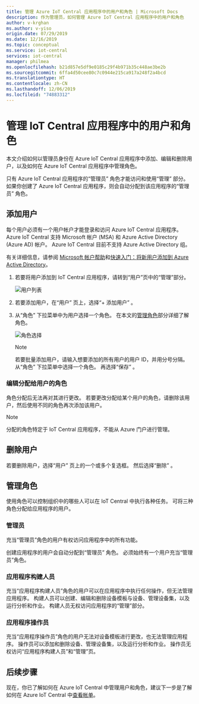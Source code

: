 ```yaml
---
title: 管理 Azure IoT Central 应用程序中的用户和角色 | Microsoft Docs
description: 作为管理员，如何管理 Azure IoT Central 应用程序中的用户和角色
author: v-krghan
ms.author: v-yiso
origin.date: 07/29/2019
ms.date: 12/16/2019
ms.topic: conceptual
ms.service: iot-central
services: iot-central
manager: philmea
ms.openlocfilehash: b21d857e5df9e0185c29f4b971b35c448ae3be2b
ms.sourcegitcommit: 6ffa4d50cee80c7c0944e215ca917a248f2a4bcd
ms.translationtype: HT
ms.contentlocale: zh-CN
ms.lasthandoff: 12/06/2019
ms.locfileid: "74883312"
---
```

# <a name="manage-users-and-roles-in-your-iot-central-application"></a>管理 IoT Central 应用程序中的用户和角色

本文介绍如何以管理员身份在 Azure IoT Central 应用程序中添加、编辑和删除用户，以及如何在 Azure IoT Central 应用程序中管理角色。

只有 Azure IoT Central 应用程序的“管理员”  角色才能访问和使用“管理”  部分。 如果你创建了 Azure IoT Central 应用程序，则会自动分配到该应用程序的“管理员”  角色。


## <a name="add-users"></a>添加用户

每个用户必须有一个用户帐户才能登录和访问 Azure IoT Central 应用程序。 Azure IoT Central 支持 Microsoft 帐户 (MSA) 和 Azure Active Directory (Azure AD) 帐户。 Azure IoT Central 目前不支持 Azure Active Directory 组。

有关详细信息，请参阅 [Microsoft 帐户帮助](https://support.microsoft.com/products/microsoft-account?category=manage-account)和[快速入门：将新用户添加到 Azure Active Directory](/active-directory/add-users-azure-active-directory)。

1. 若要将用户添加到 IoT Central 应用程序，请转到“用户”页中的“管理”部分。  

    ![用户列表](media/howto-administer/image1.png)

1. 若要添加用户，在“用户”  页上，选择“+ 添加用户”  。

1. 从“角色”  下拉菜单中为用户选择一个角色。 在本文的[管理角色](#manage-roles)部分详细了解角色。

    ![角色选择](media/howto-administer/image3.png)

    > [!NOTE]
    >  若要批量添加用户，请输入想要添加的所有用户的用户 ID，并用分号分隔。 从“角色”  下拉菜单中选择一个角色。 再选择“保存”  。

### <a name="edit-the-roles-that-are-assigned-to-users"></a>编辑分配给用户的角色

角色分配后无法再对其进行更改。 若要更改分配给某个用户的角色，请删除该用户，然后使用不同的角色再次添加该用户。

> [!NOTE]
> 分配的角色特定于 IoT Central 应用程序，不能从 Azure 门户进行管理。

## <a name="delete-users"></a>删除用户

若要删除用户，选择“用户”  页上的一个或多个复选框。 然后选择“删除”  。

## <a name="manage-roles"></a>管理角色

使用角色可以控制组织中的哪些人可以在 IoT Central 中执行各种任务。 可将三种角色分配给应用程序的用户。

### <a name="administrator"></a>管理员

充当“管理员”角色的用户有权访问应用程序中的所有功能。 

创建应用程序的用户会自动分配到“管理员”  角色。 必须始终有一个用户充当“管理员”角色。 

### <a name="application-builder"></a>应用程序构建人员

充当“应用程序构建人员”角色的用户可以在应用程序中执行任何操作，但无法管理应用程序。  构建人员可以创建、编辑和删除设备模板与设备、管理设备集，以及运行分析和作业。 构建人员无权访问应用程序的“管理”部分。 

### <a name="application-operator"></a>应用程序操作员

充当“应用程序操作员”角色的用户无法对设备模板进行更改，也无法管理应用程序。  操作员可以添加和删除设备、管理设备集，以及运行分析和作业。 操作员无权访问“应用程序构建人员”和“管理”页。  

## <a name="next-steps"></a>后续步骤

现在，你已了解如何在 Azure IoT Central 中管理用户和角色，建议下一步是了解如何在 Azure IoT Central 中[查看帐单](howto-view-bill.md)。
